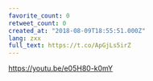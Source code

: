 ```yaml
---
favorite_count: 0
retweet_count: 0
created_at: "2018-08-09T18:55:51.000Z"
lang: zxx
full_text: https://t.co/ApGjLs5irZ
---
```


<https://youtu.be/e05H80-k0mY>
